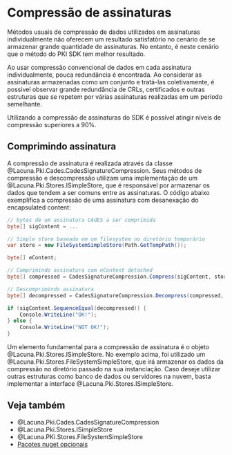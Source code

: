 ﻿# Compressão de assinaturas

Métodos usuais de compressão de dados utilizados em assinaturas individualmente não oferecem um resultado satisfatório no
cenário de se armazenar grande quantidade de assinaturas. No entanto, é neste cenário que o método do PKI SDK tem
melhor resultado.

Ao usar compressão convencional de dados em cada assinatura individualmente, pouca redundância é encontrada. Ao considerar
as assinaturas armazenadas como um conjunto e tratá-las coletivamente, é possivel observar grande redundância de CRLs,
certificados e outras estruturas que se repetem por várias assinaturas realizadas em um período semelhante.

Utilizando a compressão de assinaturas do SDK é possível atingir níveis de compressão superiores a 90%.

## Comprimindo assinatura

A compressão de assinatura é realizada através da classe @Lacuna.Pki.Cades.CadesSignatureCompression. Seus métodos de
compressão e descompressão utilizam uma implementação de um @Lacuna.Pki.Stores.ISimpleStore, que é responsável por
armazenar os dados que tendem a ser comuns entre as assinaturas. O código abaixo exemplifica a compressão de uma
assinatura com desanexação do encapsulated content:

```cs
// bytes de um assinatura CAdES a ser comprimida
byte[] sigContent = ...

// Simple store baseado em um filesystem no diretório temporário
var store = new FileSystemSimpleStore(Path.GetTempPath());

byte[] eContent;

// Comprimindo assinatura com eContent detached
byte[] compressed = CadesSignatureCompression.Compress(sigContent, store, out eContent);

// Descomprimindo assinatura
byte[] decompressed = CadesSignatureCompression.Decompress(compressed, store, eContent);

if (sigContent.SequenceEqual(decompressed)) {
    Console.WriteLine("OK!");
} else {
    Console.WriteLine("NOT OK!");
}
```

Um elemento fundamental para a compressão de assinatura é o objeto @Lacuna.Pki.Stores.ISimpleStore. No exemplo acima, foi
utilizado um @Lacuna.Pki.Stores.FileSystemSimpleStore, que irá armazenar os dados da compressão no diretório passado na sua
instanciação. Caso deseje utilizar outras estruturas como banco de dados ou servidores na nuvem, basta implementar a
interface @Lacuna.Pki.Stores.ISimpleStore.

## Veja também

* @Lacuna.Pki.Cades.CadesSignatureCompression
* @Lacuna.Pki.Stores.ISimpleStore
* @Lacuna.PKi.Stores.FileSystemSimpleStore
* [Pacotes nuget opcionais](../../optional-packages/index.md)
